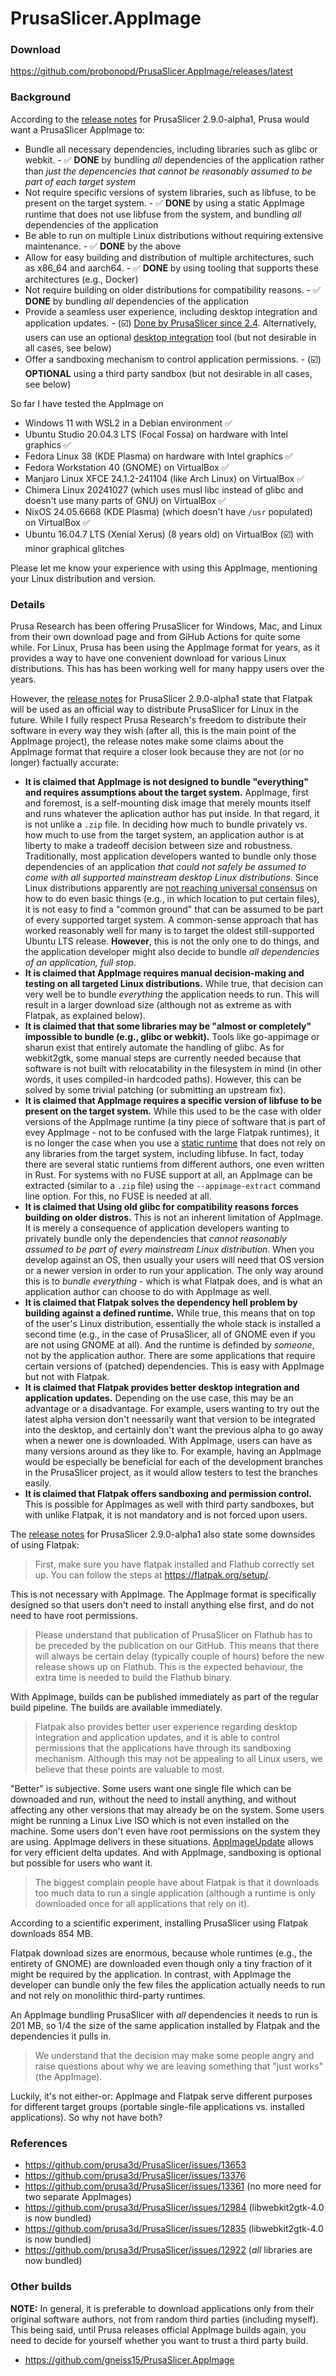 # PrusaSlicer.AppImage

### Download

https://github.com/probonopd/PrusaSlicer.AppImage/releases/latest

### Background

According to the [release notes](https://github.com/prusa3d/PrusaSlicer/releases/tag/version_2.9.0-alpha1) for PrusaSlicer 2.9.0-alpha1, Prusa would want a PrusaSlicer AppImage to:

* Bundle all necessary dependencies, including libraries such as glibc or webkit. - ✅ **DONE** by bundling _all_ dependencies of the application rather than _just the depencencies that cannot be reasonably assumed to be part of each target system_
* Not require specific versions of system libraries, such as libfuse, to be present on the target system. - ✅ **DONE** by using a static AppImage runtime that does not use libfuse from the system, and bundling _all_ dependencies of the application
* Be able to run on multiple Linux distributions without requiring extensive maintenance. - ✅ **DONE** by the above
* Allow for easy building and distribution of multiple architectures, such as x86_64 and aarch64. - ✅ **DONE** by using tooling that supports these architectures (e.g., Docker)
* Not require building on older distributions for compatibility reasons. - ✅ **DONE** by bundling _all_ dependencies of the application
* Provide a seamless user experience, including desktop integration and application updates. - (☑️) [Done by PrusaSlicer since 2.4](https://github.com/prusa3d/PrusaSlicer/blob/ae97d00c34258f85b98fb000c131162863424a04/doc/How%20to%20build%20-%20Linux%20et%20al.md?plain=1#L121). Alternatively, users can use an optional [desktop integration](https://github.com/AppImageCommunity/awesome-appimage?tab=readme-ov-file#desktop-integration) tool (but not desirable in all cases, see below)
* Offer a sandboxing mechanism to control application permissions. - (☑️) **OPTIONAL** using a third party sandbox (but not desirable in all cases, see below)

So far I have tested the AppImage on
* Windows 11 with WSL2 in a Debian environment ✅
* Ubuntu Studio 20.04.3 LTS (Focal Fossa) on hardware with Intel graphics ✅
* Fedora Linux 38 (KDE Plasma) on hardware with Intel graphics ✅
* Fedora Workstation 40 (GNOME) on VirtualBox ✅
* Manjaro Linux XFCE 24.1.2-241104 (like Arch Linux) on VirtualBox ✅
* Chimera Linux 20241027 (which uses musl libc instead of glibc and doesn't use many parts of GNU) on VirtualBox ✅
* NixOS 24.05.6668 (KDE Plasma) (which doesn't have `/usr` populated) on VirtualBox ✅
* Ubuntu 16.04.7 LTS (Xenial Xerus) (8 years old) on VirtualBox (☑️) with minor graphical glitches

Please let me know your experience with using this AppImage, mentioning your Linux distribution and version.

### Details

Prusa Research has been offering PrusaSlicer for Windows, Mac, and Linux from their own download page and from GiHub Actions for quite some while. For Linux, Prusa has been using the AppImage format for years, as it provides a way to have one convenient download for various Linux distributions. This has has been working well for many happy users over the years. 

However, the [release notes](https://github.com/prusa3d/PrusaSlicer/releases/tag/version_2.9.0-alpha1) for PrusaSlicer 2.9.0-alpha1 state that Flatpak will be used as an official way to distribute PrusaSlicer for Linux in the future.
While I fully respect Prusa Research's freedom to distribute their software in every way they wish (after all, this is the main point of the AppImage project), the release notes make some claims about the AppImage format that require a closer look because they are not (or no longer) factually accurate:

* **It is claimed that AppImage is not designed to bundle "everything" and requires assumptions about the target system.** AppImage, first and foremost, is a self-mounting disk image that merely mounts itself and runs whatever the aplication author has put inside. In that regard, it is not unlike a `.zip` file. In deciding how much to bundle privately vs. how much to use from the target system, an application author is at liberty to make a tradeoff decision between size and robustness. Traditionally, most application developers wanted to bundle only those dependencies of an application _that could not safely be assumed to come with all supported mainstream desktop Linux distributions_. Since Linux distributions apparently are [not reaching universal consensus](https://gitlab.com/probono/platformissues) on how to do even basic things (e.g., in which location to put certain files), it is not easy to find a "common ground" that can be assumed to be part of every supported target system. A common-sense approach that has worked reasonably well for many is to target the oldest still-supported Ubuntu LTS release. **However**, this is not the only one to do things, and the application developer might also decide to bundle _all dependencies of an application, full stop_.
* **It is claimed that AppImage requires manual decision-making and testing on all targeted Linux distributions.** While true, that decision can very well be to bundle _everything_ the application needs to run. This will result in a larger download size (although not as extreme as with Flatpak, as explained below).
* **It is claimed that that some libraries may be "almost or completely" impossible to bundle (e.g., glibc or webkit).** Tools like go-appimage or sharun exist that entirely automate the handling of glibc. As for webkit2gtk, some manual steps are currently needed because that software is not built with relocatability in the filesystem in mind (in other words, it uses compiled-in hardcoded paths). However, this can be solved by some trivial patching (or submitting an upstream fix).
* **It is claimed that AppImage requires a specific version of libfuse to be present on the target system.** While this used to be the case with older versions of the AppImage runtime (a tiny piece of software that is part of evey AppImage - not to be confused with the large Flatpak runtimes), it is no longer the case when you use a [static runtime](https://github.com/AppImage/type2-runtime) that does not rely on any libraries from the target system, including libfuse. In fact, today there are several static runtiems from different authors, one even written in Rust. For systems with no FUSE support at all, an AppImage can be extracted (similar to a `.zip` file) using the `--appimage-extract` command line option. For this, no FUSE is needed at all.
* **It is claimed that Using old glibc for compatibility reasons forces building on older distros.** This is not an inherent limitation of AppImage. It is merely a consequence of application developers wanting to privately bundle only the dependencies that _cannot reasonably assumed to be part of every mainstream Linux distribution_. When you develop against an OS, then usually your users will need that OS version or a newer version in order to run your application. The only way around this is to _bundle everything_ - which is what Flatpak does, and is what an application author can choose to do with AppImage as well.
* **It is claimed that Flatpak solves the dependency hell problem by building against a defined runtime.** While true, this means that on top of the user's Linux distribution, essentially the whole stack is installed a second time (e.g., in the case of PrusaSlicer, all of GNOME even if you are not using GNOME at all). And the runtime is definded by _someone_, not by the application author. There are some applications that require certain versions of (patched) dependencies. This is easy with AppImage but not with Flatpak.
* **It is claimed that Flatpak provides better desktop integration and application updates.** Depending on the use case, this may be an advantage or a disadvantage. For example, users wanting to try out the latest alpha version don't neessarily want that version to be integrated into the desktop, and certainly don't want the previous alpha to go away when a newer one is downloaded. With AppImage, users can have as many versions around as they like to. For example, having an AppImage would be especially be beneficial for each of the development branches in the PrusaSlicer project, as it would allow testers to test the branches easily.
* **It is claimed that Flatpak offers sandboxing and permission control.** This is possible for AppImages as well with third party sandboxes, but with unlike Flatpak, it is not mandatory and is not forced upon users.

The [release notes](https://github.com/prusa3d/PrusaSlicer/releases/tag/version_2.9.0-alpha1) for PrusaSlicer 2.9.0-alpha1 also state some downsides of using Flatpak:

> First, make sure you have flatpak installed and Flathub correctly set up. You can follow the steps at https://flatpak.org/setup/.

This is not necessary with AppImage. The AppImage format is specifically designed so that users don't need to install anything else first, and do not need to have root permissions.

> Please understand that publication of PrusaSlicer on Flathub has to be preceded by the publication on our GitHub. This means that there will always be certain delay (typically couple of hours) before the new release shows up on Flathub. This is the expected behaviour, the extra time is needed to build the Flathub binary.

With AppImage, builds can be published immediately as part of the regular build pipeline. The builds are available immediately.

> Flatpak also provides better user experience regarding desktop integration and application updates, and it is able to control permissions that the applications have through its sandboxing mechanism. Although this may not be appealing to all Linux users, we believe that these points are valuable to most.

"Better" is subjective. Some users want one single file which can be downoaded and run, without the need to install anything, and without affecting any other versions that may already be on the system. Some users might be running a Linux Live ISO which is not even installed on the machine. Some users don't even have root permissions on the system they are using. AppImage delivers in these situations. [AppImageUpdate](https://github.com/AppImageCommunity/AppImageUpdate) allows for very efficient delta updates. And with AppImage, sandboxing is optional but possible for users who want it.

> The biggest complain people have about Flatpak is that it downloads too much data to run a single application (although a runtime is only downloaded once for all applications that rely on it).

According to a scientific experiment, installing PrusaSlicer using Flatpak downloads 854 MB.

Flatpak download sizes are enormous, because whole runtimes (e.g., the entirety of GNOME) are downloaded even though only a tiny fraction of it might be required by the application. In contrast, with AppImage the developer can bundle only the few files the application actually needs to run and not rely on monolithic third-party runtimes.

An AppImage bundling PrusaSlicer with _all_ dependencies it needs to run is 201 MB, so 1/4 the size of the same application installed by Flatpak and the dependencies it pulls in.

> We understand that the decision may make some people angry and raise questions about why we are leaving something that "just works" (the AppImage).

Luckily, it's not either-or: AppImage and Flatpak serve different purposes for different target groups (portable single-file applications vs. installed applications). So why not have both?

### References

* https://github.com/prusa3d/PrusaSlicer/issues/13653
* https://github.com/prusa3d/PrusaSlicer/issues/13376 
* https://github.com/prusa3d/PrusaSlicer/issues/13361 (no more need for two separate AppImages)
* https://github.com/prusa3d/PrusaSlicer/issues/12984 (libwebkit2gtk-4.0 is now bundled)
* https://github.com/prusa3d/PrusaSlicer/issues/12835 (libwebkit2gtk-4.0 is now bundled)
* https://github.com/prusa3d/PrusaSlicer/issues/12922 (_all_ libraries are now bundled)

### Other builds

__NOTE:__ In general, it is preferable to download applications only from their original software authors, not from random third parties (including myself).
This being said, until Prusa releases official AppImage builds again, you need to decide for yourself whether you want to trust a third party build.

* https://github.com/gneiss15/PrusaSlicer.AppImage
